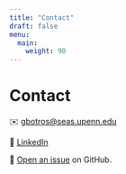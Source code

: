```yaml
---
title: "Contact"
draft: false
menu:
  main:
    weight: 90
---
```


# Contact

✉️ [gbotros@seas.upenn.edu](mailto:gbotros@seas.upenn.edu)

💼 [LinkedIn](https://linkedin.com/in/georgebotros02)

👾 [Open an issue](https://github.com/george-botros/hugo-mock-landing-page/issues/new) on GitHub.
